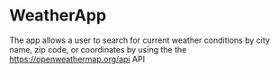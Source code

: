 # WeatherApp
The app allows a user to search for current weather conditions by city name, zip code, or coordinates
by using the the https://openweathermap.org/api API

